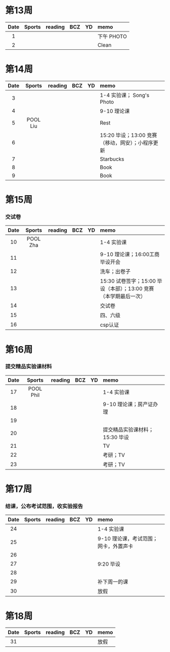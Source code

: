 # 第13周
| Date  | Sports | reading | BCZ | YD | memo | 
| :---: | :---: | :---: | :---: | :---: | :--- | 
| 1 | |  |  |  | 下午 PHOTO | 
| 2 |  |  |  |  | Clean | 

# 第14周
| Date  | Sports | reading | BCZ | YD | memo | 
| :---: | :---: | :---: | :---: | :---: | :--- | 
| 3 |  |  |  |  | 1-4 实验课； Song's Photo | 
| 4 |  |  |  |  | 9-10 理论课 | 
| 5 | POOL Liu  |  |  |  | Rest | 
| 6 |  |  |  |  | 15:20 毕设；13:00 竞赛（移动，网安）；小程序更新 | 
| 7 |  |  |  |  | Starbucks | 
| 8 |  |  |  |  | Book | 
| 9 |  |  |  |  | Book |   

# 第15周
### 交试卷
| Date  | Sports | reading | BCZ | YD | memo | 
| :---: | :---: | :---: | :---: | :---: | :--- | 
| 10 | POOL Zha |  |  |  | 1-4 实验课 | 
| 11 |  |  |  |  | 9-10 理论课；16:00工商毕设开会 | 
| 12 |  |  |  |  | 洗车；出卷子 | 
| 13 |  |  |  |  | 15:30 试卷签字；15:00 毕设（本部）；13:00 竞赛（本学期最后一次）  | 
| 14 |  |  |  |  | 交试卷 | 
| 15 |  |  |  |  | 四、六级 | 
| 16 |  |  |  |  | csp认证 | 

# 第16周
### 提交精品实验课材料
| Date  | Sports | reading | BCZ | YD | memo | 
| :---: | :---: | :---: | :---: | :---: | :--- | 
| 17 | POOL Phil |  |  |  | 1-4 实验课 | 
| 18 |  |  |  |  | 9-10 理论课；房产证办理 | 
| 19 |  |  |  |  |  |   
| 20 |  |  |  |  | 提交精品实验课材料；15:30 毕设 | 
| 21 |  |  |  |  | TV | 
| 22 |  |  |  |  | 考研；TV | 
| 23 |  |  |  |  | 考研；TV | 

# 第17周
### 结课，公布考试范围，收实验报告
| Date  | Sports | reading | BCZ | YD | memo | 
| :---: | :---: | :---: | :---: | :---: | :--- | 
| 24 |  |  |  |  | 1-4 实验课 | 
| 25 |  |  |  |  | 9-10 理论课，考试范围；网卡，外置声卡 | 
| 26 |  |  |  |  |  | 
| 27 |  |  |  |  | 9:20 毕设 | 
| 28 |  |  |  |  |  | 
| 29 |  |  |  |  | 补下周一的课 |  
| 30 |  |  |  |  | 放假 | 

# 第18周
| Date  | Sports | reading | BCZ | YD | memo | 
| :---: | :---: | :---: | :---: | :---: | :--- | 
| 31 |  |  |  |  | 放假 | 
